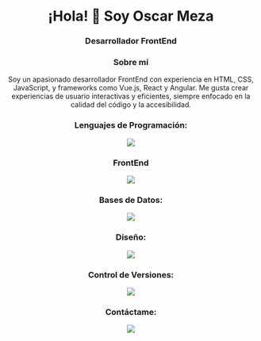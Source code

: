 <h1 align="center">¡Hola! 👋 Soy Oscar Meza</h1>
<h3 align="center">Desarrollador FrontEnd</h3>

<h3 align="center">Sobre mí</h3>
<p align="center">Soy un apasionado desarrollador FrontEnd con experiencia en HTML, CSS, JavaScript, y frameworks como Vue.js, React y Angular. Me gusta crear experiencias de usuario interactivas y eficientes, siempre enfocado en la calidad del código y la accesibilidad.</p>


<h3 align="center">Lenguajes de Programación:</h3>
<p align="center">
    <img src="https://skillicons.dev/icons?i=javascript,php,java,python,nodejs&perline=3" />
</p>

<h3 align="center">FrontEnd</h3>
<p align="center">
    <img src="https://skillicons.dev/icons?i=bootstrap,css,html,tailwind,vue,react,angular&perline=4" />
</p>

<h3 align="center">Bases de Datos:</h3>
<p align="center">
    <img src="https://skillicons.dev/icons?i=mysql,postgresql,sqlite&perline=4" />
</p>

<h3 align="center">Diseño:</h3>
<p align="center">
    <img src="https://skillicons.dev/icons?i=figma,illustrator,photoshop,xd&perline=3" />
</p>

<h3 align="center">Control de Versiones:</h3>
<p align="center">
    <img src="https://skillicons.dev/icons?i=git,github&perline=3" />
</p>

<h3 align="center">Contáctame:</h3>
<p align="center">
  <a href="https://www.linkedin.com/in/oscar-alejandro-meza-avenda%C3%B1o-b0b771118/">
    <img src="https://skillicons.dev/icons?i=linkedin&perline=3" />
  </a>
</p>
